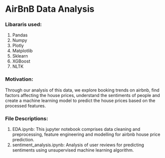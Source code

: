 # AirBnB Data Analysis

### Libararis used:

1. Pandas
2. Numpy
3. Plotly
4. Matplotlib
5. Sklearn
6. XGBoost
7. NLTK

### Motivation:
Through our analysis of this data, we explore booking trends on airbnb, find factors affecting the house prices, understand the sentiments of people and create a machine learning model to predict the house prices based on the processed features.

### File Descriptions:

1. EDA.ipynb: This jupyter notebook comprises data cleaning and preprocessing, feature engineering and modelling for airbnb house price prediction.
2. sentiment_analysis.ipynb: Analysis of user reviews for predicting sentiments using unsupervised machine learning algorithm.

